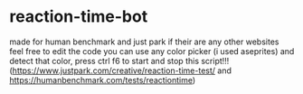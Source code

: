 # reaction-time-bot
made for human benchmark and just park if their are any other websites feel free to edit the code you can use any color picker (i used aseprites) and detect that color, press ctrl f6 to start and stop this script!!!
(https://www.justpark.com/creative/reaction-time-test/ and https://humanbenchmark.com/tests/reactiontime)
